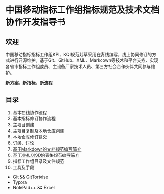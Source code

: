 # 中国移动指标工作组指标规范及技术文档协作开发指导书 #

## 欢迎 ##

中国移动指标指标工作组KPI、KQI规范起草采用在离线编写，线上协同修订的方式进行开源维护。基于Git、GitHub、XML、Markdown等技术和平台支持，实现各省市指标工作组成员、主设备厂家技术人员、第三方社会合作伙伴共同参与维护。

**新方案，新指标，新流程**


## 目录 ##

1. 基本在线协作流程
 1. 基本指标修订协作流程
 2. 主项目创建
 3. 主项目复制及本地仓库创建
 4. 本地仓库修订提交
 5. 订阅、讨论
2. [基于Markdown的文档规范编写简介](/docs/Markdown_writing.md)
3. [基于XML/XSD的表格规范编写简介](docs/xml_datagrid_writing.md)
4. 指标工作组目录及文件规范
5. 工具及手段
 - Git && GitTortoise
 - Typora
 - NotePad++ && Excel
